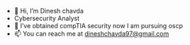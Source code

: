 - 👋 Hi, I’m Dinesh chavda
- Cybersecurity Analyst
- 🌱 I’ve obtained  compTIA security now I am pursuing oscp
- 📫 You can reach me at dineshchavda97@gmail.com

<!---
dineshchavda/dineshchavda is a ✨ special ✨ repository because its `README.md` (this file) appears on your GitHub profile.
You can click the Preview link to take a look at your changes.
--->
